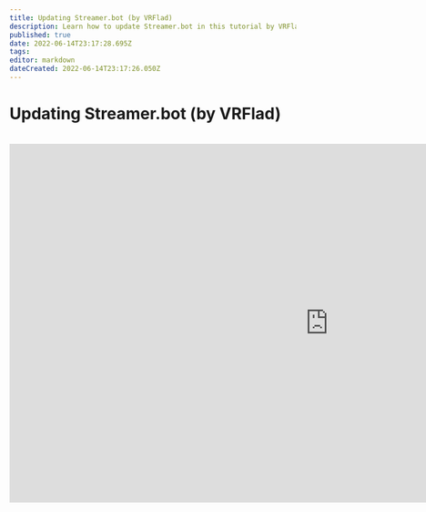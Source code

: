 ```yaml
---
title: Updating Streamer.bot (by VRFlad)
description: Learn how to update Streamer.bot in this tutorial by VRFlad.
published: true
date: 2022-06-14T23:17:28.695Z
tags: 
editor: markdown
dateCreated: 2022-06-14T23:17:26.050Z
---
```


# Updating Streamer.bot (by VRFlad)

<br>
<iframe width="1120" height="630" src="https://www.youtube.com/embed/DmzVuyAXefI" title="YouTube video player" frameborder="0" allow="accelerometer; autoplay; clipboard-write; encrypted-media; gyroscope; picture-in-picture" allowfullscreen></iframe>
